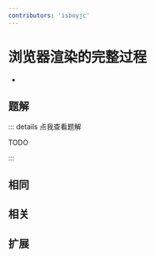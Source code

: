 ```yaml
---
contributors: 'isboyjc'
---
```


# 浏览器渲染的完整过程

- 



## 题解

::: details 点我查看题解

  TODO

:::



## 相同


## 相关


## 扩展

